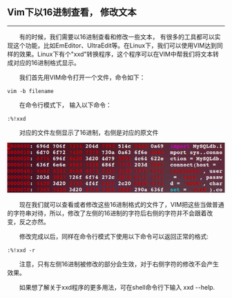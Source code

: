 ## Vim下以16进制查看， 修改文本

----------------------------------------------------------

　　有的时候，我们需要以16进制查看和修改一些文本， 有很多的工具都可以实现这个功能，比如EmEditor、UltraEdit等。在Linux下，我们可以使用VIM达到同样的效果。Linux下有个"xxd"转换程序，这个程序可以在VIM中帮我们将文本转成对应的16进制格式显示。

　　我们首先用VIM命令打开一个文件，命令如下：

	vim -b filename

　　在命令行模式下， 输入以下命令：

	:%!xxd

　　对应的文件左侧显示了16进制，右侧是对应的原文件

![vim_hex_view](./post/imgs/vim_hex_view.png)

　　现在我们就可以查看或者修改这些16进制格式的文件了，VIM把这些当做普通的字符串对待，所以，修改了左侧的16进制的字符后右侧的字符并不会跟着改变，反之亦然。

　　修改完成以后，同样在命令行模式下使用以下命令可以返回正常的格式:

	:%!xxd -r

　　注意，只有左侧16进制被修改的部分会生效，对于右侧字符的修改不会产生效果。

　　如果想了解关于xxd程序的更多用法，可在shell命令行下输入 xxd --help.